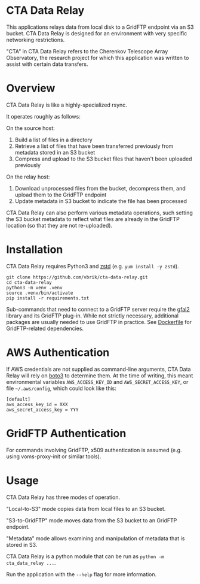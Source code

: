 # CTA Data Relay
This applications relays data from local disk to a GridFTP endpoint via an S3 bucket. CTA Data Relay is designed for an environment with very specific networking restrictions.

"CTA" in CTA Data Relay refers to the Cherenkov Telescope Array Observatory, the research project for which this application was written to assist with certain data transfers.

# Overview
CTA Data Relay is like a highly-specialized rsync.

It operates roughly as follows:

On the source host:
1. Build a list of files in a directory
1. Retrieve a list of files that have been transferred previously from metadata stored in an S3 bucket
1. Compress and upload to the S3 bucket files that haven't been uploaded previously

On the relay host:
1. Download unprocessed files from the bucket, decompress them, and upload them to the GridFTP endpoint
1. Update metadata in S3 bucket to indicate the file has been processed

CTA Data Relay can also perform various metadata operations, such setting the S3 bucket metadata to reflect what files are already in the GridFTP location (so that they are not re-uploaded).


# Installation
CTA Data Relay requires Python3 and [zstd](https://facebook.github.io/zstd/) (e.g. `yum install -y zstd`).

    git clone https://github.com/vbrik/cta-data-relay.git
    cd cta-data-relay
    python3 -m venv .venv
    source .venv/bin/activate
    pip install -r requirements.txt

Sub-commands that need to connect to a GridFTP server require the [gfal2](https://dmc.web.cern.ch/projects/gfal-2/home) library and its GridFTP plug-in. While not strictly necessary, additional packages are usually needed to use GridFTP in practice. See [Dockerfile](Dockerfile) for GridFTP-related dependencies.

# AWS Authentication
If AWS credentials are not supplied as command-line arguments, CTA Data Relay will rely on [boto3](https://boto3.readthedocs.io) to determine them. At the time of writing, this meant environmental variables `AWS_ACCESS_KEY_ID` and `AWS_SECRET_ACCESS_KEY`, or file `~/.aws/config`, which could look like this:
```
[default]
aws_access_key_id = XXX
aws_secret_access_key = YYY
```

# GridFTP Authentication
For commands involving GridFTP, x509 authentication is assumed (e.g. using voms-proxy-init or similar tools).

# Usage
CTA Data Relay has three modes of operation.

"Local-to-S3" mode copies data from local files to an S3 bucket.

"S3-to-GridFTP" mode moves data from the S3 bucket to an GridFTP endpoint.

"Metadata" mode allows examining and manipulation of metadata that is stored in S3.

CTA Data Relay is a python module that can be run as `python -m cta_data_relay ...`.

Run the application with the `--help` flag for more information.
